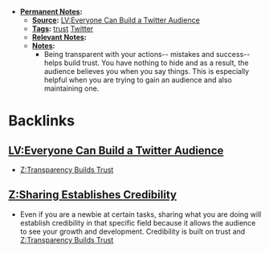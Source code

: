 - **[Permanent Notes](<Permanent Notes.md>):**
    - **[Source](<Source.md>):** [LV:Everyone Can Build a Twitter Audience](<LV:Everyone Can Build a Twitter Audience.md>)
    - **[Tags](<Tags.md>):** [trust](<trust.md>) [Twitter](<Twitter.md>)
    - **[Relevant Notes](<Relevant Notes.md>):**
    - **[Notes](<Notes.md>):**
        - Being transparent with your actions-- mistakes and success-- helps build trust. You have nothing to hide and as a result, the audience believes you when you say things. This is especially helpful when you are trying to gain an audience and also maintaining one. 

# Backlinks
## [LV:Everyone Can Build a Twitter Audience](<LV:Everyone Can Build a Twitter Audience.md>)
- [Z:Transparency Builds Trust](<Z:Transparency Builds Trust.md>)

## [Z:Sharing Establishes Credibility](<Z:Sharing Establishes Credibility.md>)
- Even if you are a newbie at certain tasks, sharing what you are doing will establish credibility in that specific field because it allows the audience to see your growth and development. Credibility is built on trust and [Z:Transparency Builds Trust](<Z:Transparency Builds Trust.md>)

